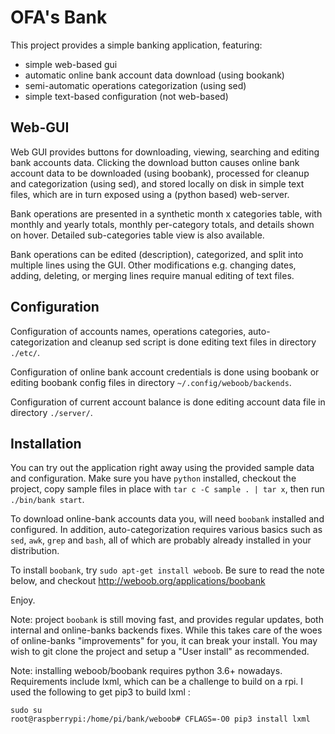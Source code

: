 OFA's Bank
==========

This project provides a simple banking application, featuring:

* simple web-based gui
* automatic online bank account data download (using bookank)
* semi-automatic operations categorization (using sed)
* simple text-based configuration (not web-based)


Web-GUI
-------

Web GUI provides buttons for downloading, viewing, searching and
editing bank accounts data.  Clicking the download button causes
online bank account data to be downloaded (using boobank),
processed for cleanup and categorization (using sed),
and stored locally on disk in simple text files, which are
in turn exposed using a (python based) web-server.

Bank operations are presented in a synthetic month x categories table,
with monthly and yearly totals, monthly per-category totals, and details
shown on hover.  Detailed sub-categories table view is also available.

Bank operations can be edited (description), categorized, and split
into multiple lines using the GUI.  Other modifications e.g. changing dates,
adding, deleting, or merging lines require manual editing of text files.


Configuration
-------------

Configuration of accounts names, operations categories, auto-categorization
and cleanup sed script is done editing text files in directory ``./etc/``.

Configuration of online bank account credentials is done using boobank
or editing boobank config files in directory ``~/.config/weboob/backends``.

Configuration of current account balance is done editing account data file
in directory ``./server/``.


Installation
------------

You can try out the application right away using the provided sample data
and configuration.  Make sure you have ``python`` installed, checkout the
project, copy sample files in place with ``tar c -C sample . | tar x``,
then run ``./bin/bank start``.

To download online-bank accounts data you, will need ``boobank`` installed
and configured.  In addition, auto-categorization requires various basics
such as ``sed``, ``awk``, ``grep`` and ``bash``, all of which are probably
already installed in your distribution.

To install ``boobank``, try ``sudo apt-get install weboob``.  Be sure to
read the note below, and checkout http://weboob.org/applications/boobank

Enjoy.


Note: project ``boobank`` is still moving fast, and provides regular updates,
both internal and online-banks backends fixes.  While this takes care of the
woes of online-banks "improvements" for you, it can break your install.  You
may wish to git clone the project and setup a "User install" as recommended.

Note: installing weboob/boobank requires python 3.6+ nowadays.
Requirements include lxml, which can be a challenge to build on a rpi.
I used the following to get pip3 to build lxml :
```
sudo su
root@raspberrypi:/home/pi/bank/weboob# CFLAGS=-O0 pip3 install lxml
```
